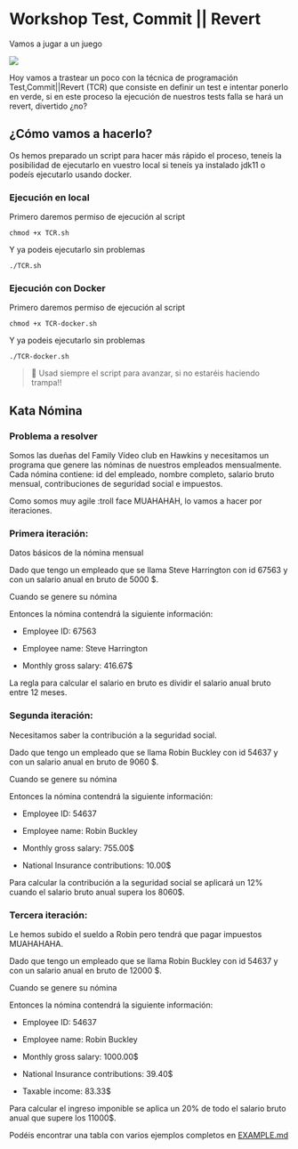 # Workshop Test, Commit || Revert

Vamos a jugar a un juego

![](https://media.giphy.com/media/3o7TKSxdQJIoiRXHl6/giphy.gif)

Hoy vamos a trastear un poco con la técnica de programación Test,Commit||Revert (TCR) que consiste en
definir un test e intentar ponerlo en verde, si en este proceso la ejecución de nuestros tests falla se hará un revert,
divertido ¿no?

## ¿Cómo vamos a hacerlo?
Os hemos preparado un script para hacer más rápido el proceso, teneís la posibilidad de
ejecutarlo en vuestro local si teneís ya instalado jdk11 o podeís ejecutarlo usando docker.

### Ejecución en local
Primero daremos permiso de ejecución al script
```
chmod +x TCR.sh
```
Y ya podeis ejecutarlo sin problemas
```
./TCR.sh
```

### Ejecución con Docker
Primero daremos permiso de ejecución al script
```
chmod +x TCR-docker.sh
```
Y ya podeis ejecutarlo sin problemas
```
./TCR-docker.sh
```

> 🚨 Usad siempre el script para avanzar, si no estaréis haciendo trampa!!


## Kata Nómina

### Problema a resolver

Somos las dueñas del Family Vídeo club en Hawkins y necesitamos un programa que genere las nóminas de nuestros empleados mensualmente. Cada nómina contiene: id del empleado, nombre completo, salario bruto mensual, contribuciones de seguridad social e impuestos.

Como somos muy agile :troll face MUAHAHAH, lo vamos a hacer por iteraciones.

### Primera iteración:

Datos básicos de la nómina mensual

Dado que tengo un empleado que se llama Steve Harrington con id 67563 y con un salario anual en bruto de 5000 $.

Cuando se genere su nómina

Entonces la nómina contendrá la siguiente información:

- Employee ID: 67563

- Employee name: Steve Harrington

- Monthly gross salary: 416.67$

La regla para calcular el salario en bruto es dividir el salario anual bruto entre 12 meses.

### Segunda iteración:

Necesitamos saber la contribución a la seguridad social.

Dado que tengo un empleado que se llama Robin Buckley con id  54637 y con un salario anual en bruto de 9060 $.

Cuando se genere su nómina

Entonces la nómina contendrá la siguiente información:

- Employee ID: 54637

- Employee name: Robin Buckley

- Monthly gross salary: 755.00$

- National Insurance contributions: 10.00$

Para calcular la contribución a la seguridad social se aplicará un 12% cuando el salario bruto anual supera los 8060$.

### Tercera iteración:

Le hemos subido el sueldo a Robin pero tendrá que pagar impuestos MUAHAHAHA.

Dado que tengo un empleado que se llama Robin Buckley con id  54637 y con un salario anual en bruto de 12000 $.

Cuando se genere su nómina

Entonces la nómina contendrá la siguiente información:

- Employee ID: 54637

- Employee name: Robin Buckley

- Monthly gross salary: 1000.00$

- National Insurance contributions: 39.40$

- Taxable income: 83.33$

Para calcular el ingreso imponible se aplica un 20% de todo el salario bruto anual que supere los 11000$.

Podéis encontrar una tabla con varios ejemplos completos en [EXAMPLE.md](EXAMPLE.md)

